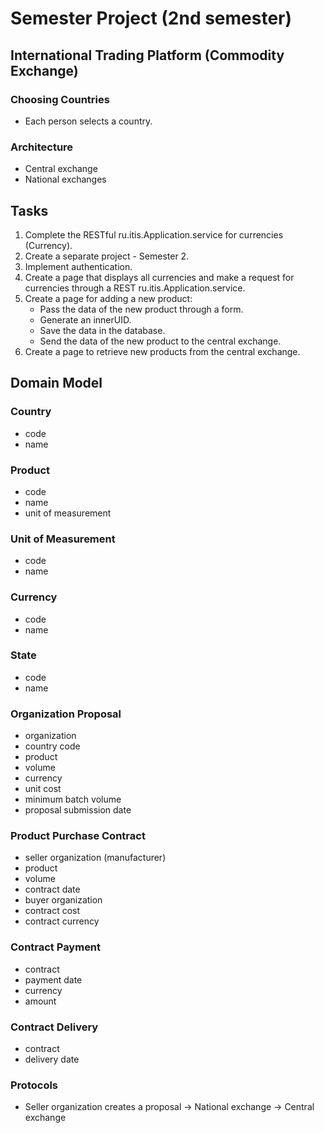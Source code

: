 # Semester Project (2nd semester)
## International Trading Platform (Commodity Exchange)

### Choosing Countries
- Each person selects a country.

### Architecture
- Central exchange
- National exchanges

## Tasks
1. Complete the RESTful ru.itis.Application.service for currencies (Currency).
2. Create a separate project - Semester 2.
3. Implement authentication.
4. Create a page that displays all currencies and make a request for currencies through a REST ru.itis.Application.service.
5. Create a page for adding a new product:
   - Pass the data of the new product through a form.
   - Generate an innerUID.
   - Save the data in the database.
   - Send the data of the new product to the central exchange.
6. Create a page to retrieve new products from the central exchange.

## Domain Model

### Country
- code
- name

### Product
- code
- name
- unit of measurement

### Unit of Measurement
- code
- name

### Currency
- code
- name

### State
- code
- name

### Organization Proposal
- organization
- country code
- product
- volume
- currency
- unit cost
- minimum batch volume
- proposal submission date

### Product Purchase Contract
- seller organization (manufacturer)
- product
- volume
- contract date
- buyer organization
- contract cost
- contract currency

### Contract Payment
- contract
- payment date
- currency
- amount

### Contract Delivery
- contract
- delivery date

### Protocols
- Seller organization creates a proposal -> National exchange -> Central exchange
